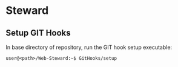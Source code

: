 # Steward

## Setup GIT Hooks
In base directory of repository, run the GIT hook setup executable:
```console
user@<path>/Web-Steward:~$ GitHooks/setup
```

